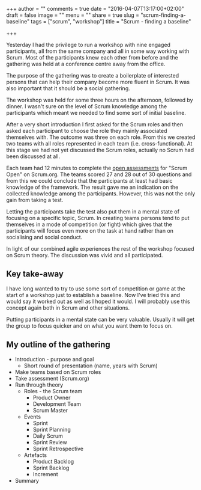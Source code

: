 +++
author = ""
comments = true
date = "2016-04-07T13:17:00+02:00"
draft = false
image = ""
menu = ""
share = true
slug = "scrum-finding-a-baseline"
tags = ["scrum", "workshop"]
title = "Scrum - finding a baseline"

+++

Yesterday I had the privilege to run a workshop with nine engaged participants, all from the same company and all in some way working with Scrum. Most of the participants knew each other from before and the gathering was held at a conference centre away from the office.

The purpose of the gathering was to create a boilerplate of interested persons that can help their company become more fluent in Scrum. It was also important that it should be a social gathering.

The workshop was held for some three hours on the afternoon, followed by dinner. I wasn't sure on the level of Scrum knowledge among the participants which meant we needed to find some sort of initial baseline.

After a very short introduction I first asked for the Scrum roles and then asked each participant to choose the role they mainly associated themselves with. The outcome was three on each role. From this we created two teams with all roles represented in each team (i.e. cross-functional). At this stage we had not yet discussed the Scrum roles, actually no Scrum had been discussed at all. 

Each team had 12 minutes to complete the [open assessments](https://www.scrum.org/Assessments/Open-Assessments) for "Scrum Open" on Scrum.org. The teams scored 27 and 28 out of 30 questions and from this we could conclude that the participants at least had basic knowledge of the framework. The result gave me an indication on the collected knowledge among the participants. However, this was not the only gain from taking a test.

Letting the participants take the test also put them in a mental state of focusing on a specific topic, Scrum. In creating teams persons tend to put themselves in a mode of competition (or fight) which gives that the participants will focus even more on the task at hand rather than on socialising and social conduct.

In light of our combined agile experiences the rest of the workshop focused on Scrum theory. The discussion was vivid and all participated.

## Key take-away

I have long wanted to try to use some sort of competition or game at the start of a workshop just to establish a baseline. Now I've tried this and would say it worked out as well as I hoped it would. I will probably use this concept again both in Scrum and other situations.

Putting participants in a mental state can be very valuable. Usually it will get the group to focus quicker and on what you want them to focus on.

## My outline of the gathering

* Introduction - purpose and goal
    * Short round of presentation (name, years with Scrum)
* Make teams based on Scrum roles
* Take assessment (Scrum.org)
* Run through theory 
    * Roles - the Scrum team
        * Product Owner
        * Development Team
        * Scrum Master
    * Events
        * Sprint
        * Sprint Planning
        * Daily Scrum
        * Sprint Review
        * Sprint Retrospective
    * Artefacts
        * Product Backlog
        * Sprint Backlog
        * Increment
* Summary
